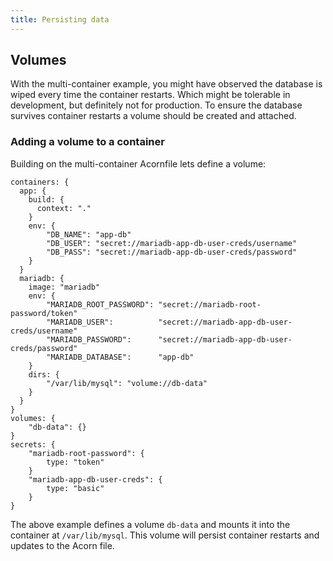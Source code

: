 ```yaml
---
title: Persisting data
---
```


## Volumes

With the multi-container example, you might have observed the database is wiped every time the container restarts. Which might be tolerable in development, but definitely not for production. To ensure the database survives container restarts a volume should be created and attached.

### Adding a volume to a container

Building on the multi-container Acornfile lets define a volume:

```cue
containers: {
  app: {
    build: {
      context: "."
    }
    env: {
        "DB_NAME": "app-db"
        "DB_USER": "secret://mariadb-app-db-user-creds/username"
        "DB_PASS": "secret://mariadb-app-db-user-creds/password"
    }
  }
  mariadb: {
    image: "mariadb"
    env: {
        "MARIADB_ROOT_PASSWORD": "secret://mariadb-root-password/token"
        "MARIADB_USER":          "secret://mariadb-app-db-user-creds/username"
        "MARIADB_PASSWORD":      "secret://mariadb-app-db-user-creds/password"
        "MARIADB_DATABASE":      "app-db"
    }
    dirs: {
        "/var/lib/mysql": "volume://db-data"
    }
  }
}
volumes: {
    "db-data": {}
}
secrets: {
    "mariadb-root-password": {
        type: "token"
    }
    "mariadb-app-db-user-creds": {
        type: "basic"
    }
}
```

The above example defines a volume `db-data` and mounts it into the container at `/var/lib/mysql`. This volume will persist container restarts and updates to the Acorn file.

